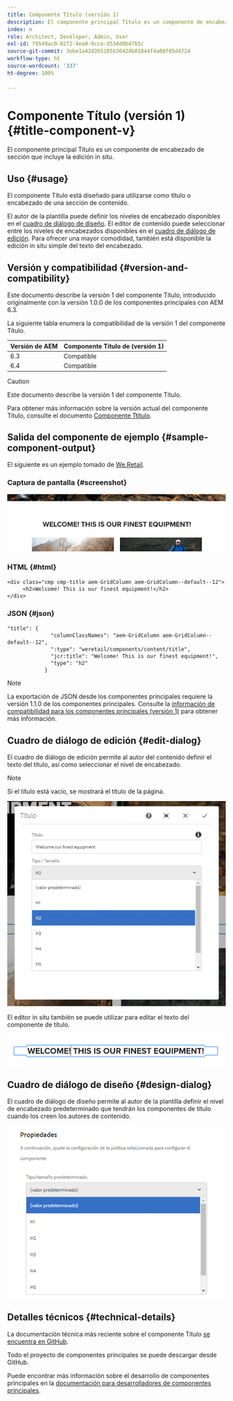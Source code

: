 ```yaml
---
title: Componente Título (versión 1)
description: El componente principal Título es un componente de encabezado de sección que incluye la edición in situ.
index: n
role: Architect, Developer, Admin, User
exl-id: 79549ac0-82f2-4ea0-9cce-d534d0b47b5c
source-git-commit: 3ebe1a42d265185b36424b01844f4a00f05d4724
workflow-type: ht
source-wordcount: '337'
ht-degree: 100%

---
```


# Componente Título (versión 1) {#title-component-v}

El componente principal Título es un componente de encabezado de sección que incluye la edición in situ.

## Uso {#usage}

El componente Título está diseñado para utilizarse como título o encabezado de una sección de contenido.

El autor de la plantilla puede definir los niveles de encabezado disponibles en el [cuadro de diálogo de diseño](#design-dialog). El editor de contenido puede seleccionar entre los niveles de encabezados disponibles en el [cuadro de diálogo de edición](#edit-dialog). Para ofrecer una mayor comodidad, también está disponible la edición in situ simple del texto del encabezado.

## Versión y compatibilidad {#version-and-compatibility}

Este documento describe la versión 1 del componente Título, introducido originalmente con la versión 1.0.0 de los componentes principales con AEM 6.3.

La siguiente tabla enumera la compatibilidad de la versión 1 del componente Título.

| Versión de AEM | Componente Título de (versión 1) |
|--- |--- |
| 6.3 | Compatible |
| 6.4 | Compatible |

>[!CAUTION]
>
>Este documento describe la versión 1 del componente Título.
>
>Para obtener más información sobre la versión actual del componente Título, consulte el documento [Componente Ttítulo](/help/components/title.md).

## Salida del componente de ejemplo {#sample-component-output}

El siguiente es un ejemplo tomado de [We.Retail](https://experienceleague.adobe.com/docs/experience-manager-64/developing/bestpractices/we-retail/we-retail.html?lang=es).

### Captura de pantalla {#screenshot}

![](/help/assets/chlimage_1-36.png)

### HTML {#html}

```
<div class="cmp cmp-title aem-GridColumn aem-GridColumn--default--12">
     <h2>Welcome! This is our finest equipment!</h2>
</div>
```

### JSON {#json}

```
"title": {
              "columnClassNames": "aem-GridColumn aem-GridColumn--default--12",
              ":type": "weretail/components/content/title",
              "jcr:title": "Welcome! This is our finest equipment!",
              "type": "h2"
            }
```

>[!NOTE]
>
>La exportación de JSON desde los componentes principales requiere la versión 1.1.0 de los componentes principales. Consulte la [información de compatibilidad para los componentes principales (versión 1)](/help/versions.md) para obtener más información.

## Cuadro de diálogo de edición {#edit-dialog}

El cuadro de diálogo de edición permite al autor del contenido definir el texto del título, así como seleccionar el nivel de encabezado.

>[!NOTE]
>
>Si el título está vacío, se mostrará el título de la página.

![](/help/assets/chlimage_1-91.png)

El editor in situ también se puede utilizar para editar el texto del componente de título.

![](/help/assets/chlimage_1-37.png)

## Cuadro de diálogo de diseño {#design-dialog}

El cuadro de diálogo de diseño permite al autor de la plantilla definir el nivel de encabezado predeterminado que tendrán los componentes de título cuando los creen los autores de contenido.

![](/help/assets/chlimage_1-92.png)

## Detalles técnicos {#technical-details}

La documentación técnica más reciente sobre el componente Título [se encuentra en GitHub](https://github.com/adobe/aem-core-wcm-components/tree/master/content/src/content/jcr_root/apps/core/wcm/components/title/v1/title).

Todo el proyecto de componentes principales se puede descargar desde GitHub.

Puede encontrar más información sobre el desarrollo de componentes principales en la [documentación para desarrolladores de componentes principales](/help/developing/overview.md).
